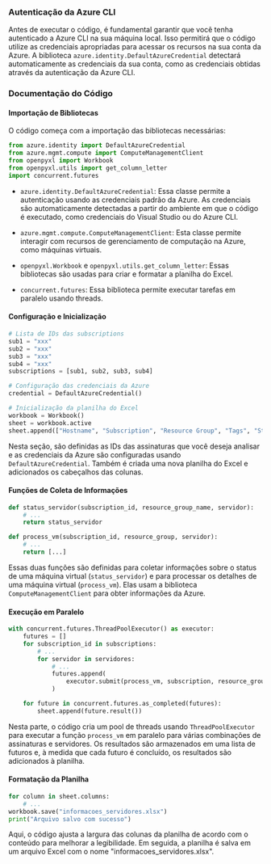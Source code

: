 ### Autenticação da Azure CLI

Antes de executar o código, é fundamental garantir que você tenha autenticado a Azure CLI na sua máquina local. Isso permitirá que o código utilize as credenciais apropriadas para acessar os recursos na sua conta da Azure. A biblioteca `azure.identity.DefaultAzureCredential` detectará automaticamente as credenciais da sua conta, como as credenciais obtidas através da autenticação da Azure CLI.

### Documentação do Código

#### Importação de Bibliotecas

O código começa com a importação das bibliotecas necessárias:

```python
from azure.identity import DefaultAzureCredential
from azure.mgmt.compute import ComputeManagementClient
from openpyxl import Workbook
from openpyxl.utils import get_column_letter
import concurrent.futures
```

- `azure.identity.DefaultAzureCredential`: Essa classe permite a autenticação usando as credenciais padrão da Azure. As credenciais são automaticamente detectadas a partir do ambiente em que o código é executado, como credenciais do Visual Studio ou do Azure CLI.

- `azure.mgmt.compute.ComputeManagementClient`: Esta classe permite interagir com recursos de gerenciamento de computação na Azure, como máquinas virtuais.

- `openpyxl.Workbook` e `openpyxl.utils.get_column_letter`: Essas bibliotecas são usadas para criar e formatar a planilha do Excel.

- `concurrent.futures`: Essa biblioteca permite executar tarefas em paralelo usando threads.

#### Configuração e Inicialização

```python
# Lista de IDs das subscriptions
sub1 = "xxx"
sub2 = "xxx"
sub3 = "xxx"
sub4 = "xxx"
subscriptions = [sub1, sub2, sub3, sub4]

# Configuração das credenciais da Azure
credential = DefaultAzureCredential()

# Inicialização da planilha do Excel
workbook = Workbook()
sheet = workbook.active
sheet.append(["Hostname", "Subscription", "Resource Group", "Tags", "Status", "Localizacao", "VM Size", "Zona"])
```

Nesta seção, são definidas as IDs das assinaturas que você deseja analisar e as credenciais da Azure são configuradas usando `DefaultAzureCredential`. Também é criada uma nova planilha do Excel e adicionados os cabeçalhos das colunas.

#### Funções de Coleta de Informações

```python
def status_servidor(subscription_id, resource_group_name, servidor):
    # ...
    return status_servidor

def process_vm(subscription_id, resource_group, servidor):
    # ...
    return [...]
```

Essas duas funções são definidas para coletar informações sobre o status de uma máquina virtual (`status_servidor`) e para processar os detalhes de uma máquina virtual (`process_vm`). Elas usam a biblioteca `ComputeManagementClient` para obter informações da Azure.

#### Execução em Paralelo

```python
with concurrent.futures.ThreadPoolExecutor() as executor:
    futures = []
    for subscription_id in subscriptions:
        # ...
        for servidor in servidores:
            # ...
            futures.append(
                executor.submit(process_vm, subscription, resource_group, servidor)
            )

    for future in concurrent.futures.as_completed(futures):
        sheet.append(future.result())
```

Nesta parte, o código cria um pool de threads usando `ThreadPoolExecutor` para executar a função `process_vm` em paralelo para várias combinações de assinaturas e servidores. Os resultados são armazenados em uma lista de futuros e, à medida que cada futuro é concluído, os resultados são adicionados à planilha.

#### Formatação da Planilha

```python
for column in sheet.columns:
    # ...
workbook.save("informacoes_servidores.xlsx")
print("Arquivo salvo com sucesso")
```

Aqui, o código ajusta a largura das colunas da planilha de acordo com o conteúdo para melhorar a legibilidade. Em seguida, a planilha é salva em um arquivo Excel com o nome "informacoes_servidores.xlsx".